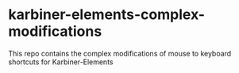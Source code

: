 # karbiner-elements-complex-modifications
This repo contains the complex modifications of mouse to keyboard shortcuts for Karbiner-Elements
